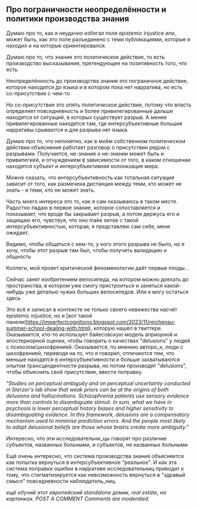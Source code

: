 ## Про пограничности неопределённости и политики производства знания 

Думаю про то, как я неудачно избегал поля epistemic injustice или, может быть, как это поле разъединено с теми публикациями, которые я находил и на которые ориентировался.

Думаю про то, что знание это политическое действие, то есть производство высказывания, претендующее на позитивность того, что есть

Неопределённость до производства знания это пограничное действие, которое находится до языка и в котором пока нет нарратива, но есть со-присутствие с чем-то

Но со-присутствие это опять политическое действие, потому что власть определяет повседневность и более привилегированные дальше находятся от ситуаций, в которых существует разрыв. А менее привилегированные находятся там, где интерсубъективные большие нарративы срываются и для разрыва нет языка. 

Думаю про то, что непонятно, как в моём собственном политическом действии объяснения работает разговор о присутствии рядом с разрывами. Получается, не-знание о не-знании может быть и привилегией, и отчуждением в зависимости от того, в каком отношении находятся субъект и интерсубъективная колонизация мира.

Можно сказать, что интерсубъективность как тотальная ситуация зависит от того, как размечена дистанция между теми, кто может не знать - и теми, кто не может знать.

Часть моего интереса это то, как я сам оказываюсь в таком месте. Радостно падаю в первое знание, которое сопоставляется и показывает, что вроде бы закрывает разрыв, а потом держусь его и защищаю его, чувствуя, что оно make sense с такой интерсубъективностью, которая, я представляю сам себе, меня ожидает.

Видимо, чтобы общаться с кем-то, у кого этого разрыва не было, но я хочу, чтобы этот разрыв там был, чтобы получить валидацию и общность

Коллеги, мой проект критической феноменологии даёт первые плоды...

Сейчас занят изобретением велосипеда, на котором можно доехать до пространства, в котором уже смогу пристроиться и заняться какой-нибудь уже деталью чужих больших велосипедов. Или я могу остаться здесь

Это всё я записал в контексте не только своего невежества насчёт epistemic injustice, но и [вот такой панели(https://imperfectcognitions.blogspot.com/2023/11/reichenau-summer-school-dealing-with.html), которую нашёл в твиттере. Оказывается, кто-то использует байесовскую модель априорной и апостериорной оценки, чтобы говорить о качествах "delusions" у людей с психозом/шизофренией. Оказывается, по мнению авторо_к, люди с шизофренией, переводя на то, что я говорил, отличаются тем, что меньше находятся в интерсубъективности и больше захватываются опытом трансцендентности разрыва, но потом производят "delusions", чтобы объяснить своё присутствие, ввести поправку. 

_"Studies on perceptual ambiguity and on perceptual uncertainty conducted in Sterzer's lab show that weak priors can be at the origins of both delusions and hallucinations. Schizophrenia patients use sensory evidence more than controls to disambiguate stimuli. In sum, what we have in psychosis is lower perceptual history biases and higher sensitivity to disambiguating evidence. In this framework, delusions are a compensatory mechanism used to minimise prediction errors. And the people most likely to adopt delusional beliefs are those whose brains create more ambiguity."_

Интересно, что эти исследовательни_цы говорят про различие субъектов, названных больными, и субъектов, не названных больными

Ещё очень интересно, что система производства знания объясняется как попытка вернуться в интерсубъективное "реальное". И как эта система поправки ошибки в нарративе исследовательниц приводит к тому, что стигматизируется как невозможность вернуться в "здравый смысл" повседневности наблюдатель_ниц.

_ещё ебучий этот европейский standalone домик, real estate, на картинках. POST A COMMENT Comments are moderated._
